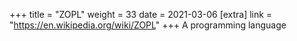 +++
title = "ZOPL"
weight = 33
date = 2021-03-06
[extra]
link = "https://en.wikipedia.org/wiki/ZOPL"
+++
A programming language

